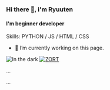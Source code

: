 ### Hi there 👋, i'm Ryuuten
#### I'm beginner developer

Skills: PYTHON / JS / HTML / CSS

- 🔭 I’m currently working on this page. 

![In the dark](https://spotify-recently-played-readme.vercel.app/api?user=j09nz6beges7whgyuamn5bnru)   [![ZORT](https://lanyard.cnrad.dev/api/921438773743591465)](https://discord.com/users/921438773743591465)


<!--START_SECTION:guestbook-->
...
<!--END_SECTION:guestbook-->
<!--GUESTBOOK_LIST []-->

<!--START_SECTION:guestbook-->
...
<!--END_SECTION:guestbook-->
<!--GUESTBOOK_LIST []-->
